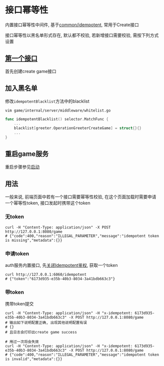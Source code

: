 # 接口幂等性


内置接口幂等性中间件, 基于[common/idempotent](https://github.com/go-cinch/common/blob/master/idempotent/idempotent.go), 常用于Create接口


接口幂等性以黑名单形式存在, 默认都不校验, 若新增接口需要校验, 需按下列方式设置


## [第一个接口](/started.1.first-api)


首先创建create game接口


## 加入黑名单


修改`idempotentBlacklist`方法中的blacklist
```shell
vim game/internal/server/middleware/whitelist.go
```

```go
func idempotentBlacklist() selector.MatchFunc {
	...
    blacklist[greeter.OperationGreeterCreateGame] = struct{}{}
	...
}
```


## 重启game服务


重启步骤参见[启动](/started.0.init?id=启动)



## 用法

一般来说, 前端页面中若有一个接口需要幂等性校验, 在这个页面加载时需要申请一个幂等性token, 接口发起时携带这个token


### 无token


```
curl -H "Content-Type: application/json" -X POST http://127.0.0.1:8080/game
# {"code":400,"reason":"ILLEGAL_PARAMETER","message":"idempotent token is missing","metadata":{}}
```


### 申请token


auth服务内置接口, 先[关闭Idempotent鉴权](/started.0.init?id=%e5%85%b3%e9%97%adidempotent%e9%89%b4%e6%9d%83), 获取一个token
```shell
curl http://127.0.0.1:6060/idempotent
# {"token":"6173d935-e35b-40b3-8034-3a41bdb663c3"}
```


### 带token

携带token提交
```
curl -H "Content-Type: application/json" -H "x-idempotent: 6173d935-e35b-40b3-8034-3a41bdb663c3" -X POST http://127.0.0.1:8080/game
# 输出如下说明配置正确, 出现其他说明配置有误
# {}
# 且日志会打印出create game success

# 用过一次将会失效
curl -H "Content-Type: application/json" -H "x-idempotent: 6173d935-e35b-40b3-8034-3a41bdb663c3" -X POST http://127.0.0.1:8080/game
# {"code":400,"reason":"ILLEGAL_PARAMETER","message":"idempotent token is invalid","metadata":{}}
```

